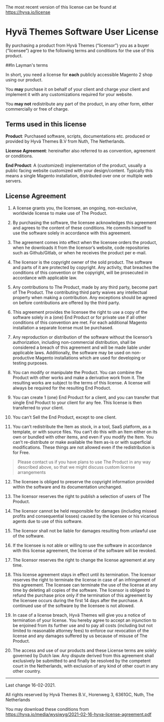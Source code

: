 The most recent version of this license can be found at https://hyva.io/license

# Hyvä Themes Software User License
By purchasing a product from Hyvä Themes (“licensor”) you as a buyer (“licensee”) agree to the following terms and conditions for the use of this product.

##In Layman's terms

In short, you need a license for **each** publicly accessible Magento 2 shop using our product.

You **may** purchase it on behalf of your client and charge your client and implement it with any customizations required for your website.

You **may not** redistribute any part of the product, in any other form, either commercially or free of charge.

## Terms used in this license
**Product**: Purchased software, scripts, documentations etc. produced or provided by Hyvä Themes B.V from Nuth, The Netherlands.

**License Agreement**: hereinafter also referred to as convention, agreement or conditions.

**End Product**: A (customized) implementation of the product, usually a public facing website customized with your design/content. Typically this means a single Magento installation, distributed over one or multiple web servers.

## License Agreement
1. A license grants you, the licensee, an ongoing, non-exclusive, worldwide license to make use of The Product.

2. By purchasing the software, the licensee acknowledges this agreement and agrees to the content of these conditions. He commits himself to use the software solely in accordance with this agreement.

3. The agreement comes into effect when the licensee orders the product, when he downloads it from the licensor’s website, code repositories such as Github/Gitlab, or when he receives the product per e-mail.

4. The licensor is the copyright owner of the sold product. The software and parts of it are protected by copyright. Any activity, that breaches the conditions of this convention or the copyright, will be prosecuted in accordance with applicable law.

5. Any contributions to The Product, made by any third party, become part of The Product. The contributing third party waives any intellectual property when making a contribution. Any exceptions should be agreed on before contributions are offered by the third party.

6. This agreement provides the licensee the right to use a copy of the software solely in a (one) End Product or for private use if all other conditions of this convention are met. For each additional Magento installation a separate license must be purchased.

7. Any reproduction or distribution of the software without the licensor’s authorization, including non-commercial distribution, shall be considered a breach of this agreement and will be made liable under applicable laws. Additionally, the software may be used on non-productive Magento installations which are used for developing or testing purposes.

8. You can modify or manipulate the Product. You can combine the Product with other works and make a derivative work from it. The resulting works are subject to the terms of this license. A license will always be required for the resulting End Product.

9. You can create 1 (one) End Product for a client, and you can transfer that single End Product to your client for any fee. This license is then transferred to your client.

10. You can’t Sell the End Product, except to one client.

11. You can’t redistribute the Item as stock, in a tool, SaaS platform, as a template, or with source files. You can’t do this with an Item either on its own or bundled with other items, and even if you modify the Item. You can’t re-distribute or make available the Item as-is or with superficial modifications. These things are not allowed even if the redistribution is for Free.

> Please contact us if you have plans to use The Product in any way described above, so that we might discuss custom license arrangements

12. The licensee is obliged to preserve the copyright information provided within the software and its documentation unchanged.

13. The licensor reserves the right to publish a selection of users of The Product.

14. The licensor cannot be held responsible for damages (including missed profits and consequential losses) caused by the licensee or his vicarious agents due to use of this software.

15. The licensor shall not be liable for damages resulting from unlawful use of the software.

16. If the licensee is not able or willing to use the software in accordance with this license agreement, the license of the software will be revoked.

17. The licensor reserves the right to change the license agreement at any time.

18. This license agreement stays in effect until its termination. The licensor reserves the right to terminate the license in case of an infringement of this agreement. The licensee can terminate the use of the license at any time by deleting all copies of the software. The licensor is obliged to refund the purchase price only if the termination of this agreement by the licensee occurs during the first 14 days after the purchase. A continued use of the software by the licensee is not allowed.

19. In case of a license breach, Hyvä Themes will give you a notice of termination of your license. You hereby agree to accept an injunction to be enjoined from its further use and to pay all costs (including but not limited to reasonable attorney fees) to enforce our revocation of the license and any damages suffered by us because of misuse of The Product.

20. The access and use of our products and these License terms are solely governed by Dutch law. Any dispute derived from this agreement shall exclusively be submitted to and finally be resolved by the competent court in the Netherlands, with exclusion of any kind of other court in any other country.

___

Last change 16-02-2021.

All rights reserved by Hyvä Themes B.V., Horenweg 3, 6361GC, Nuth, The Netherlands

You may download these conditions from https://hyva.io/media/wysiwyg/2021-02-16-hyva-license-agreement.pdf
